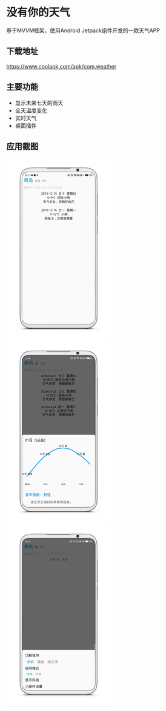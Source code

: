 # 没有你的天气
基于MVVM框架，使用Android Jetpack组件开发的一款天气APP
## 下载地址
https://www.coolapk.com/apk/com.weather
## 主要功能
- 显示未来七天的雨天
- 全天温度变化
- 实时天气
- 桌面插件
## 应用截图
![Image text](screenshot/main.jpg)
![Image text](screenshot/info.jpg)
![Image text](screenshot/setting.jpg)
